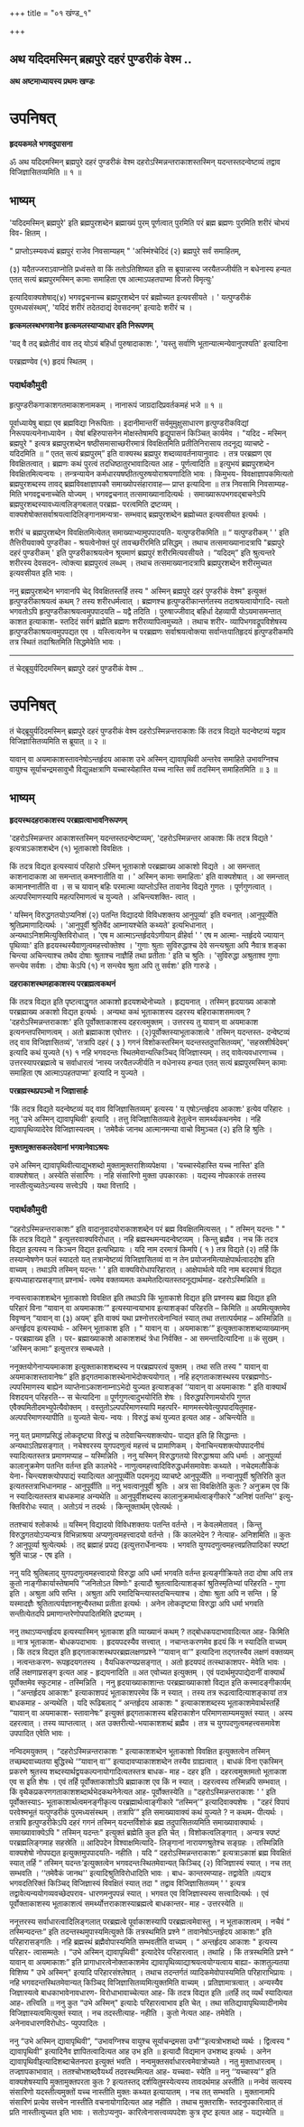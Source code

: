+++
title = "०१ खंण्ड_१"

+++


## अथ यदिदमस्मिन् ब्रह्मपुरे दहरं पुण्डरीकं वेश्म ..

**अथ अष्टमाध्यायस्य प्रथमः खण्डः**

# **उपनिषत्**

**हृदयकमले भगवदुपासना**

ॐ अथ यदिदमस्मिन् ब्रह्मपुरे दहरं पुण्डरीकं वेश्म दहरोऽस्मिन्नन्तराकाशस्तस्मिन् यदन्तस्तदन्वेष्टव्यं तद्वाव विजिज्ञासितव्यमिति ॥ १ ॥

## **भाष्यम्**

'यदिदमस्मिन् ब्रह्मपुरे' इति ब्रह्मपुरशब्देन ब्रह्माख्यं पुरम् पूर्णत्वात् पुरमिति परं ब्रह्म ब्रह्मणः पुरमिति शरीरं चोभयं विव- क्षितम् ।

" प्राप्तोऽस्म्यवध्यं ब्रह्मपुरं राजेव निवसाम्यहम् " 'अस्मिंश्चेदिदं (२) ब्रह्मपुरे सर्वं समाहितम्,

(३) यदैतज्जराऽवाप्नोति प्रध्वंसते वा किं ततोऽतिशिष्यत इति स ब्रूयान्नास्य जरयैतज्जीर्यति न बधेनास्य हन्यत एतत् सत्यं ब्रह्मपुरमस्मिन् कामाः समाहिता एष आत्माऽपहतपाप्मा विजरो विमृत्युः'

इत्यादिवाक्यशेषाद्(४) भगवद्वचनाच्च ब्रह्मपुरशब्देन परं ब्रह्मोच्यत इत्यवसीयते । ' यत्पुण्डरीकं पुरमध्यसंस्थम्', 'यदिदं शरीरं तदेतदाद्यं देवसदनम्' इत्यादेः शरीरं च ।

**हृत्कमलस्थभगवानेव हृत्कमलस्याप्याधार इति निरूपणम्**

'यद् वै तद् ब्रह्मेतीदं वाव तद् योऽयं बहिर्धा पुरुषादाकाशः ', 'यस्तु सर्वाणि भूतान्यात्मन्येवानुपश्यति' इत्यादिना

परब्रह्मण्येव (१) हृदयं स्थितम् ।

### पदार्थकौमुदी

हृत्पुण्डरीकगाकाशगतमाकाशनामकम् । नानारूपं जाग्रदादिप्रवर्तकमहं भजे ॥ १ ॥

पूर्वाध्यायेषु बाह्या एव ब्रह्मविद्या निरूपिताः । इदानीमान्तरीं सर्वमुमुक्षुसाधारण हृत्पुण्डरीकविद्यां निरूपयत्यनेनाध्यायेन । येषां बहिरुपासनेन मोक्षस्तेषामपि हृद्युपासनं किञ्चित् कार्यमेव । "यदिद - मस्मिन् ब्रह्मपुरे " इत्यत्र ब्रह्मपुरशब्देन षष्ठीसमासाच्छरीरमात्रं विवक्षितमिति प्रतीतिनिरासाय तदनूद्य व्याचष्टे - यदिदमिति ॥ “ एतत् सत्यं ब्रह्मपुरम्” इति वाक्यस्थ ब्रह्मपुर शब्दव्यावर्तनायानुवादः । तत्र परब्रह्मण एव विवक्षितत्वात् । ब्रह्मणः कथं पुरत्वं तदधिष्ठातुरभावादित्यत आह - पूर्णत्वादिति ॥ इत्युभयं ब्रह्मपुरशब्देन विवक्षितमित्यन्वयः । तन्त्रन्यायेन कर्मधारयषष्ठीतत्पुरुषयोराश्रयणादिति भावः । किमुभय- विवक्षाज्ञापकमित्यतो ब्रह्मपुरशब्दस्य तावद् ब्रह्मविवक्षाज्ञापकौ समाख्योपसंहारावाह— प्राप्त इत्यादिना ॥ तत्र निवसामि निवसाम्यह-मिति भगवद्वचनाच्चेति योज्यम् । भगवद्वचनात् तत्समाख्यानादित्यर्थः । समाख्यारूपभगवद्बाचनेऽपि ब्रह्मपुरशब्दस्यावध्यत्वलिङ्गबलात् परब्रह्म- परत्वमिति द्रष्टव्यम् । वाक्यशेषोक्तसर्वाश्रयत्वादिलिङ्गानामन्यत्रा- सम्भवाद् ब्रह्मपुरशब्देन ब्रह्मोच्यत इत्यवसीयत इत्यर्थः ।

शरीरं च ब्रह्मपुरशब्देन विवक्षितमित्येतत् समाख्याभ्यामुपपादयति- यत्पुण्डरीकमिति ॥ “ यत्पुण्डरीकम् ' ' इति तैत्तिरीयवाक्ये पुण्डरीका - श्रयत्वेनोक्तं पुरं तावच्छरीरमिति प्रसिद्धम् । तथाच तत्समाख्यानादत्रापि "ब्रह्मपुरे दहरं पुण्डरीकम् ' इति पुण्डरीकाश्रयत्वेन श्रूयमाणं ब्रह्मपुरं शरीरमित्यवसीयते । “यदिदम्” इति श्रुत्यन्तरे शरीरस्य देवसदन- त्वोक्त्या ब्रह्मपुरत्वं लब्धम् । तथाच तत्समाख्यानादत्रापि ब्रह्मपुरशब्देन शरीरमुच्यत इत्यवसीयत इति भावः ।

ननु ब्रह्मपुरशब्देन भगवानपि चेद् विवक्षितस्तर्हि तस्य " अस्मिन् ब्रह्मपुरे दहरं पुण्डरीकं वेश्म" इत्युक्तं हृत्पुण्डरीकाश्रयत्वं कथम् ? तस्य शरीरधर्मत्वात् । ब्रह्मणश्च हृत्पुण्डरीकान्तर्गतस्य तदाश्रयत्वायोगादि- त्यतो भगवतोऽपि हृत्पुण्डरीकाश्रयत्वमुपपादयति – यद्वै तदिति । पुरुषाज्जीवाद् बहिर्धा देहव्यापी योऽयमासमन्तात् काशत इत्याकाश- स्तदिदं सर्वगं ब्रह्मेति ब्रह्मणः शरीरव्यापित्वमुच्यते । तथाच शरीर- व्यापिभगवद्रूपविशेषस्य हृत्पुण्डरीकाश्रयत्वमुपपद्यत एव । यस्त्वित्यनेन च परब्रह्मणः सर्वाश्रयत्वोक्त्या सर्वान्तःपातिहृदयं हृत्पुण्डरीकमपि तत्र स्थितं तदाश्रितमिति सिद्धमेवेति भावः ।

------------------------------------------------------------------------

तं चेद्ब्रूयुर्यदिदमस्मिन् ब्रह्मपुरे दहरं पुण्डरीकं वेश्म ..

# **उपनिषत्**

तं चेद्ब्रूयुर्यदिदमस्मिन् ब्रह्मपुरे दहरं पुण्डरीकं वेश्म दहरोऽस्मिन्नन्तराकाशः किं तदत्र विद्यते यदन्वेष्टव्यं यद्वाव विजिज्ञासितव्यमिति स ब्रूयात् ॥ २ ॥

यावान् वा अयमाकाशस्तावनेषोऽन्तर्हृदय आकाश उभे अस्मिन् द्यावापृथिवी अन्तरेव समाहिते उभावग्निश्च वायुश्च सूर्याचन्द्रमसावुभौ विद्युन्नक्षत्राणि यच्चास्येहास्ति यच्च नास्ति सर्वं तदस्मिन् समाहितमिति ॥ ३ ॥

## **भाष्यम्**

**हृदयस्थदहराकाशस्य परब्रह्मत्वाभावनिरूपणम्**

'दहरोऽस्मिन्नन्तर आकाशस्तस्मिन् यदन्तस्तदन्वेष्टव्यम्', 'दहरोऽस्मिन्नन्तर आकाशः किं तदत्र विद्यते ' इत्यत्राऽकाशशब्देन (१) भूताकाशो विवक्षितः ।

किं तदत्र विद्यत इत्यस्यायं परिहारो ऽस्मिन् भूताकाशे परब्रह्माख्य आकाशो विद्यते । आ समन्तात् काशनादाकाश आ समन्तात् कमश्नातीति वा । ' अस्मिन् कामाः समाहिताः' इति वाक्यशेषात् । आ समन्तात् कामानश्नातीति वा । स च यावान् बहिः परमात्मा व्याप्तोऽस्ति तावानेव विद्यते गुणतः । पूर्णगुणत्वात् । अल्पपरिमाणस्यापि महत्परिमाणत्वं च युज्यते । अचिन्त्यशक्ति- त्वात् ।

' यस्मिन् विरुद्धगतयोऽप्यनिशं (२) पतन्ति विद्यादयो विविधशक्तय आनुपूर्व्या' इति वचनात् ।आनुपूर्व्येति श्रुतिप्रमाणादित्यर्थः । 'आनुपूर्वी श्रुतिर्वेद आम्नायश्चेति कथ्यते' इत्यभिधानात् । अन्यथाऽनिशमित्युक्तिविरोधात् । 'एष म आत्माऽन्तर्हृदयेऽणीयान् व्रीहेर्वा ' ' एष म आत्मा- न्तर्हृदये ज्यायान् पृथिव्याः' इति हृदयस्थस्यैवाणुत्वमहत्त्वोक्तेश्व । 'गुणाः श्रुताः सुविरुद्धाश्च देवे सन्त्यश्रुता अपि नैवात्र शङ्का चिन्त्या अचिन्त्याश्च तथैव दोषाः श्रुताश्च नाज्ञैर्हि तथा प्रतीताः ' इति च श्रुतिः । 'सुविरुद्धा अश्रुताश्व गुणाः सन्त्येव सर्वशः । दोषाः केऽपि (१) न सन्त्येव श्रुता अपि तु सर्वशः' इति गारुडे ।

**दहराकाशस्थमहाकाशस्य परब्रह्मत्वकथनं**

किं तदत्र विद्यत इति पृष्टत्वाद्धृगत आकाशो हृदयशब्देनोच्यते । हृद्ययनात् । तस्मिन् हृदयाख्य आकाशे परब्रह्माख्य अकाशो विद्यत इत्यर्थः । अन्यथा कथं भूताकाशस्य दहरस्य बहिराकाशसमत्वम् ? 'दहरोऽस्मिन्नन्तराकाशः' इति पूर्वोक्ताकाशस्य दहरत्वमुक्तम् । उत्तरस्य तु यावान् वा अयमाकाश इत्यनन्तपरिमाणत्वम् । अतो ब्रह्माकाश एवोत्तरः । (२)पूर्वोक्तस्याभूताकाशत्वे ' तस्मिन् यदन्तस्त- दन्वेष्टव्यं तद् वाव विजिज्ञासितव्यं', 'तत्रापि दहरं ( ३ ) गगनं विशोकस्तस्मिन् यदन्तस्तदुपासितव्यम्', 'सहस्रशीर्ष‍देवम्' इत्यादि कथं युज्यते (१) १ नहि भगवदन्तः स्थितमेवान्यत्किञ्चिद् विजिज्ञास्यम् । तद् वावेत्यवधारणाच्च । उत्तरस्यापरब्रह्मत्वे च सर्वाधारत्वं ‘नास्य जरयैतज्जीर्यति न वधेनास्य हन्यत एतत् सत्यं ब्रह्मपुरमस्मिन् कामाः समाहिता एष आत्माऽपहतपाप्मा' इत्यादि न युज्यते ।

**परब्रह्मस्थप्रपञ्चो न जिज्ञासार्हः**

'किं तदत्र विद्यते यदन्वेष्टव्यं यद् वाव विजिज्ञासितव्यम्' इत्यस्य ' य एषोऽन्तर्हृदय आकाशः' इत्येव परिहारः । नतु 'उभे अस्मिन् द्यावापृथिवी' इत्यादि । तत्तु विजिज्ञासितव्यत्वे हेतुत्वेन सामर्थ्यकथनमेव । नहि द्यावापृथिव्यादेरेव विजिज्ञास्यत्वम् । ‘तमेवैकं जानथ आत्मानमन्या वाचो विमुञ्चत (२) इति हि श्रुतिः ।

**मुक्तामुक्तसकलदेवानां भगवानेवाऽश्रयः**

उभे अस्मिन् द्यावापृथिवीत्याद्युभशब्दो मुक्तामुक्तराशिव्यपेक्षया । 'यच्चास्येहास्ति यच्च नास्ति' इति वाक्यशेषात् । अस्येति संसारिणः । नहि संसारिणो मुक्ता उपकारकाः । यद्यस्य नोपकारकं तत्तस्य नास्तीत्युच्यतेऽन्यस्य सत्त्वेऽपि । यथा वित्तादि ।

### पदार्थकौमुदी

“दहरोऽस्मिन्नन्तराकाशः” इति वादानुवादयोराकाशशब्देन परं ब्रह्म विवक्षितमित्यसत् । " तस्मिन् यदन्तः " " किं तदत्र विद्यते " इत्युत्तरवाक्यविरोधात् । नहि ब्रह्मस्थमन्यदन्वेष्टव्यम् । किन्तु ब्रह्मैव । नच किं तदत्र विद्यत इत्यस्य न किञ्चन विद्यत इत्यभिप्रायः । यदि नाम दरमात्रं किमपि ( १ ) तत्र विद्यते (२) तर्हि किं तस्यान्वेषणेन फलं स्यादतो यत् तत्रान्वेष्टव्यं विजिज्ञासितव्यं वा न तेन प्रयोजनमित्याक्षेपार्थत्वाददोष इति वाच्यम् । तथाऽपि तस्मिन् यदन्तः ' ' इति वाक्यविरोधापरिहारात् । आक्षेपार्थत्वे यदि नाम बदरमात्रं विद्यत इत्यध्याहारप्रसङ्गात् प्रश्नार्थ- त्वमेव वक्तव्यमतः कथमेतदित्यतस्तदनूद्यार्थमाह- दहरोऽस्मिन्निति ॥

नन्वस्त्वाकाशशब्देन भूताकाशो विवक्षित इति तथाऽपि किं भूताकाशे विद्यत इति प्रश्नस्य ब्रह्म विद्यत इति परिहारं विना “यावान् वा अयमाकाशः’” इत्यस्यान्वयाभाव इत्याशङ्कां परिहरति – किमिति ॥ अयमित्युक्तमेव विवृण्वन् “यावान् वा (३) अयम्' इति वाक्यं यथा प्रश्नोत्तरत्वेनान्वितं स्यात् तथा तत्तात्पर्यमाह – अस्मिन्निति ॥ अन्तर्हृदय इत्यस्यार्थः - अस्मिन् भूताकाश इति । " यावान् वा । अयमाकाशः’” इत्युक्ताकाशशब्दव्याख्यानम् - परब्रह्माख्य इति । पर- ब्रह्माख्याकाशे आकाशशब्दं त्रेधा निर्वक्ति - आ समन्तादित्यादिना ॥ कं सुखम् । ‘अस्मिन् कामाः” इत्युत्तरत्र सम्बध्यते ।

ननूक्तयोगेनाप्ययमाकाश इत्युक्ताकाशशब्दस्य न परब्रह्मपरत्वं युक्तम् । तथा सति तस्य " यावान् वा अयमाकाशस्तावानेषः” इति हृद्गतमाकाशस्थेनाभेदोक्त्ययोगात् । नहि हद्गताकाशस्थस्य परब्रह्मणोऽ- ल्पपरिमाणस्य बाह्येन व्याप्तेनाऽकाशनाम्नाऽभेदो युज्यत इत्याशङ्कां ‘‘यावान् वा अयमाकाशः " इति वाक्यार्थं विशदयन् परिहरति-- स चेत्यादिना ॥ पूर्णगुणत्वादुभयोरिति शेषः । विरुद्धपरिणामयोरपि गुणत एवैक्यमितीदमभ्युपेत्यैवोक्तम् । वस्तुतोऽल्पपरिमाणस्यापि महत्परि- माणमस्त्येवेत्युपपादयितुमाह- अल्पपरिमाणस्यापीति ॥ युज्यते चेत्य- न्वयः । विरुद्धं कथं युज्यत इत्यत आह - अचिन्त्येति ॥

ननु यत् प्रमाणप्रसिद्धं लोकदृष्ट्या विरुद्धं च तदेवाचिन्त्यशक्त्योप- पाद्यत इति हि सिद्धान्तः । अन्यथाऽतिप्रसङ्गात् । नचेश्वरस्य युगपदणुत्वं महत्त्वं च प्रामाणिकम् । येनाचिन्त्यशक्त्योपपादनीयं स्यादित्यतस्तत्र प्रमाणमप्याह – यस्मिन्निति । ननु यस्मिन् विरुद्धगतयो विरुद्धाश्रया अपि धर्माः । आनुपूर्व्या कालानुक्रमेण पतन्ति वर्तन्त इति कालभेदे - नाणुत्वमहत्त्वादिविरुद्धधर्मसमावेशः कथ्यते । नचेदमलौकिकं येना- चिन्त्यशक्त्योपपाद्यं स्यादित्यत आनुपूर्व्येति पदमनूद्य व्याचष्टे आनुपूर्व्येति ॥ नन्वानुपूर्वी श्रुतिरिति कुत इत्यतस्तत्राभिधानमाह - आनुपूर्वीति ॥ ननु भवत्वानुपूर्वी श्रुतिः । अत्र सा विवक्षितेति कुतः ? अनुक्रम एव किं न स्यादित्यतस्तत्र बाधकमाह अन्यथेति ॥ आनुपूर्वीशब्दस्य कालानुक्रमार्थत्वाङ्गीकारे “अनिशं पतन्ति'' इत्यु- क्तिविरोधः स्यात् । अतोऽयं न तदर्थः । किन्तूक्तार्थम् एवेत्यर्थः ।

ततश्चायं श्लोकार्थः ॥ यस्मिन् विद्यादयो विविधशक्तयः पतन्ति वर्तन्ते । न केवलमेतावत् । किन्तु विरुद्धगतयोऽप्यन्यत्र विभिन्नाश्रया अप्यणुत्वमहत्त्वादयो वर्तन्ते । किं कालभेदेन ? नेत्याह- अनिशमिति ॥ कुतः ? आनुपूर्व्या श्रुत्येत्यर्थः । तद् ब्रह्माहं प्रपद्य (इत्युत्तरार्धेनान्वयः । भगवति युगपदणुत्वमहत्त्वप्रतिपादिकां स्पष्टां श्रुतिं चाऽह - एष इति । 

ननु यदि श्रुतिबलाद् युगपदणुत्वमहत्त्वादयो विरुद्धा अपि धर्मा भगवति वर्तन्त इत्यङ्गीक्रियते तदा दोषा अपि तत्र कुतो नाङ्गीकार्यास्तेषामपि “जनितोऽत विष्णोः" इत्यादौ श्रुतत्वादित्याशङ्कां श्रुतिस्मृतिभ्यां परिहरति - गुणा इति । अश्रुता अपि सन्ति । अश्रुता अपि रमादिचिन्त्यास्तदचिन्त्याश्च । दोषाः श्रुता अपि न सन्ति । हि यस्मादज्ञैः श्रुतितात्पर्यज्ञानशून्यैस्तथा प्रतीता इत्यर्थः । अनेन लोकदृष्ट्या विरुद्धा अपि धर्मा भगवति सन्तीत्येतदपि प्रमाणान्तरेणोपपादितमिति द्रष्टव्यम् ।

ननु तथाऽप्यन्तर्हृदय इत्यस्यास्मिन् भूताकाश इति व्याख्यानं कथम् ? तद्बोधकपदाभावादित्यत आह- किमिति ॥ नात्र भूताकाश- बोधकपदाभावः । हृदयपदस्यैव सत्त्वात् । नचान्तःकरणमेव हृदयं किं न स्यादिति वाच्यम् । किं तदत्र विद्यत इति हृद्गताकाशस्थपरब्रह्मलक्षणप्रश्ने ‘“यावान् वा’” इत्यादिना तद्गतस्यैव लक्षणं वक्तव्यम् । नत्वन्तःकरण- रूपहृदयगतस्य । वैयधिकरण्यप्रसङ्गात् । अतो हृदयपदं तत्स्थाकाशपर- मेवेति भावः । तर्हि लक्षणाप्रसङ्ग इत्यत आह - हृद्ययनादिति ॥ अत एवोच्यत इत्युक्तम् । एवं पदार्थमुपपाद्येदानीं वाक्यार्थं पूर्वोक्तमेव स्फुटमाह - तस्मिन्निति । ननु हृदयाख्याकाशान्तः परब्रह्माख्याकाशो विद्यत इति कस्मादङ्गीकार्यम् । “अन्तर्हृदय आकाशः" इत्याकाशपदं भूताकाशपरमेव किं न स्यात् । तस्य तत्र रूढत्वादित्याशङ्कायां तत्र बाधकमाह - अन्यथेति । यदि रूढिबलाद् “ अन्तर्हृदय आकाशः " इत्याकाशशब्दस्य भूताकाशमेवार्थस्तर्हि “यावान् वा अयमाकाश- स्तावानेषः” इत्युक्तं हृद्गताकाशस्य बहिराकाशेन परिमाणसाम्यमयुक्तं स्यात् । अस्य दहरत्वात् । तस्य व्याप्तत्वात् । अत उक्तरीत्यो-भयाकाशशब्दं ब्रह्मैव । तत्र च युगपदणुत्वमहत्त्वसमावेश उपपादित एवेति भावः ।

नन्विदमयुक्तम् । “दहरोऽस्मिन्नन्तराकाशः " इत्याकाशशब्देन भूताकाशो विवक्षित इत्युक्तत्वेन तस्मिन् तच्छब्दवाच्यतया बुद्धिस्थे ‘“यावान् वा’” इत्यादावप्याकाशशब्देन तस्यैव ग्राह्यत्वात् । बाधकं विना एकस्मिन् प्रकरणे श्रुतस्य शब्दस्यार्थद्वयकल्पनायोगादित्यतस्तत्र बाधक- माह - दहर इति । दहरत्वमुक्तमतो भूताकाश एव स इति शेषः । एवं तर्हि पूर्वोक्ताकाशोऽपि ब्रह्माकाश एव किं न स्यात् । दहरत्वस्य तस्मिन्नपि सम्भवात् । किं वृथैकप्रकरणगताकाशशब्दार्थभेदकथनेनेत्यत आह- पूर्वोक्तस्येति ॥ "दहरोऽस्मिन्नन्तराकाशः ' ' इति पूर्वोक्तस्याऽ- भूताकाशार्थत्वमनङ्गीकृत्य परब्रह्मार्थत्वाङ्गीकारे “तस्मिन्’” इत्यादिवाक्यशेषः । "दहरं विपापं परवेश्मभूतं यत्पुण्डरीकं पुरमध्यसंस्थम् । तत्रापि’” इति समाख्यावाक्यं कथं युज्यते ? न कथम- पीत्यर्थः । तत्रापि हृत्पुण्डरीकेऽपि दहरं गगनं तस्मिन् यदन्तर्विशोकं ब्रह्म तदुपासितव्यमिति समाख्यावाक्यार्थः । समाख्यावाक्येऽपि " तस्मिन् यदन्तः" इत्युक्तं ब्रह्मेति कुत इति चेत् । विशोकत्वलिङ्गात् । अन्यत्र स्पष्टं परब्रह्मलिङ्गमाह सहस्रेति ॥ आदिपदेन विश्वाक्षमित्यादि- लिङ्गानां नारायणश्रुतेश्च सङ्ग्रहः । तस्मिन्निति वाक्यशेषो नोपपद्यत इत्युक्तमुपपादयति- नहीति । यदि “ दहरोऽस्मिन्नन्तराकाशः” इत्यत्राऽकाशं ब्रह्म विवक्षितं स्यात् तर्हि “ तस्मिन् यदन्तः’इत्युक्तत्वेन भगवदन्तःस्थितमेवान्यत् किञ्चिद् (२) विजिज्ञास्यं स्यात् । नच तत् सम्भवति । ‘‘तमेवैकं जानथ'' इत्यादिश्रुतिविरोधादिति भावः । बाध- कान्तरमप्याह- तद्वावेति ॥यद्यत्र भगवदतिरिक्तं किञ्चिद् विजिज्ञास्यं विवक्षितं स्यात् तदा " तद्वाव विजिज्ञासितव्यम् ' ' इत्यत्र तद्वावेत्यन्ययोगव्यवच्छेदपराव- धारणमनुपपन्नं स्यात् । भगवत एव विजिज्ञास्यस्य सत्त्वादित्यर्थः । एवं पूर्वोक्ताकाशस्य भूताकाशत्वं समर्थ्योत्तराकाशस्याब्रह्मत्वे बाधकान्तर- माह - उत्तरस्येति ॥

ननूत्तरस्य सर्वाधारत्वादिलिङ्गलात् परब्रह्मत्वे पूर्वाकाशस्यापि परब्रह्मत्वमेवास्तु । न भूताकाशत्वम् । नचैवं “ तस्मिन्यदन्तः” इति तदन्तस्थमुपास्यमित्युक्ते किं तत्रस्थमिति प्रश्ने “ तावानेषोऽन्तर्हृदय आकाशः" इति परिहारासङ्गतिः । नहि ब्रह्मस्थं ब्रह्मैवोपास्यमिति सम्भवतीति वाच्यम् । “ अन्तर्हृदय आकाशः " इत्यस्य परिहार- त्वासम्मतेः । “उभे अस्मिन् द्यावापृथिवी" इत्यादेरेव परिहारत्वात् । तथाहि । किं तत्रस्थमिति प्रश्ने “ यावान् वा अयमाकाशः” इति प्रागाधारत्वेनोक्ताकाशमेव द्यावापृथिव्याद्याश्रयत्वयोग्यत्वाय बाह्या- काशतुल्यतया विशिष्य " उभे अस्मिन्" इत्यादि परिहारसंश्लेषात् । तथाच तदन्तर्गतं व्यादिकमेवोपास्यमिति परिहाराभिप्रायः । नहि भगवदन्तस्थितमेवान्यत् किञ्चिद् विजिज्ञासितव्यमित्युक्तमिति वाच्यम् । प्रतिज्ञामात्रत्वात् । अन्यस्यैव जिज्ञास्यत्वे बाधकाभावेनावधारण- विरोधाभावाच्चेत्यत आह- किं तदत्र विद्यत इति ॥तर्हि तद् व्यर्थं स्यादित्यत आह- तत्त्विति ॥ ननु कुत “उभे अस्मिन्" इत्यादेः परिहारत्वाभाव इति चेत् । तथा सतिद्यावापृथिव्यादीनामेव विजिज्ञास्यत्वमित्युक्तं स्यात् । नच तदस्तीत्याह- नहीति । कुतो नेत्यत आह- तमेवेति । अनेनावधारणविरोधोऽ- प्युपपादितः ।

ननु “उभे अस्मिन् द्यावापृथिवी”, “उभावग्निश्च वायुश्च सूर्याचन्द्रमसा उभौ’”इत्यत्रोभशब्दो व्यर्थः । द्वित्वस्य " द्यावापृथिवी” इत्यादिनैव ज्ञापितत्वादित्यत आह उभ इति ॥ इत्यादौ विद्यमान उभशब्द इत्यर्थः । अनेन द्यावापृथिवीइत्यादिशब्दाचेतनपरा इत्युक्तं भवति । नन्वमुक्तसर्वाधारत्वमेवात्रोच्यते । नतु मुक्ताधारत्वम् । तज्ज्ञापकाभावात् । ततश्चोभशब्दवैयर्थ्यं तदवस्थमित्यत आह- यच्चवा- स्येति ॥ ननु ‘‘यच्चास्य’” इति वाक्यशेषस्यापि मुक्तामुक्तपरता कुतः ? इत्यतस्तद् दर्शयितुमस्येत्यस्य तावदर्थमाह अस्तीति ॥ नन्वेवं सत्यस्य संसारिणो यदस्तीत्यमुक्तों यच्च नास्तीति मुक्तः कथ्यत इत्यायातम् । नच तत् सम्भवति । मुक्तानामपि संसारिणं प्रत्येव सत्त्वेन नास्तीति वचनायोगादित्यत आह नहीति । तथाच मुक्तराशि- स्तदनुपकारित्वात् तं प्रति नास्तीत्युच्यत इति भावः । सतोऽप्यनुप- कारित्वेनासत्त्वव्यपदेशः कुत्र दृष्ट इत्यत आह - यद्यस्येति ॥

